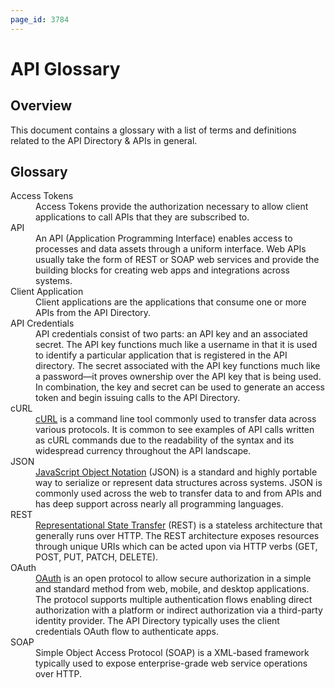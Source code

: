 ```yaml
---
page_id: 3784
---
```


# API Glossary

## Overview

This document contains a glossary with a list of terms and definitions related to the API Directory & APIs in general.

## Glossary

<dl>

<dt>Access Tokens</dt>
<dd>Access Tokens provide the authorization necessary to allow client applications to call APIs that they are subscribed to.</dd>

<dt>API</dt>
<dd>An API (Application Programming Interface) enables access to processes and data assets through a uniform interface. Web APIs usually take the form of REST or SOAP web services and provide the building blocks for creating web apps and integrations across systems.</dd>

<dt>Client Application</dt>
<dd>Client applications are the applications that consume one or more APIs from the API Directory.</dd>

<dt>API Credentials</dt>
<dd>API credentials consist of two parts: an API key and an associated secret. The API key functions much like a username in that it is used to identify a particular application that is registered in the API directory. The secret associated with the API key functions much like a password—it proves ownership over the API key that is being used. In combination, the key and secret can be used to generate an access token and begin issuing calls to the API Directory.</dd>

<dt>cURL</dt>
<dd><a href="https://curl.haxx.se/" target="_blank" rel="noreferrer">cURL</a> is a command line tool commonly used to transfer data across various protocols. It is common to see examples of API calls written as cURL commands due to the readability of the syntax and its widespread currency throughout the API landscape.</dd>

<dt>JSON</dt>
<dd><a href="https://www.json.org/json-en.html" target="_blank">JavaScript Object Notation</a> (JSON) is a standard and highly portable way to serialize or represent data structures across systems. JSON is commonly used across the web to transfer data to and from APIs and has deep support across nearly all programming languages.</dd>

<dt>REST</dt>
<dd><a href="https://en.wikipedia.org/wiki/Representational_state_transfer" target="_blank">Representational State Transfer</a> (REST) is a stateless architecture that generally runs over HTTP. The REST architecture exposes resources through unique URIs which can be acted upon via HTTP verbs (GET, POST, PUT, PATCH, DELETE).</dd>

<dt>OAuth</dt>
<dd><a href="https://oauth.net/" target="_blank">OAuth</a> is an open protocol to allow secure authorization in a simple and standard method from web, mobile, and desktop applications. The protocol supports multiple authentication flows enabling direct authorization with a platform or indirect authorization via a third-party identity provider. The API Directory typically uses the client credentials OAuth flow to authenticate apps.</dd>

<dt>SOAP</dt>
<dd>Simple Object Access Protocol (SOAP) is a XML-based framework typically used to expose enterprise-grade web service operations over HTTP.</dd>
</dl>
